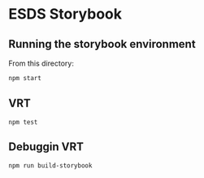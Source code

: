 # ESDS Storybook

## Running the storybook environment
From this directory:

```bash
npm start
```

## VRT
`npm test`

## Debuggin VRT
`npm run build-storybook`
